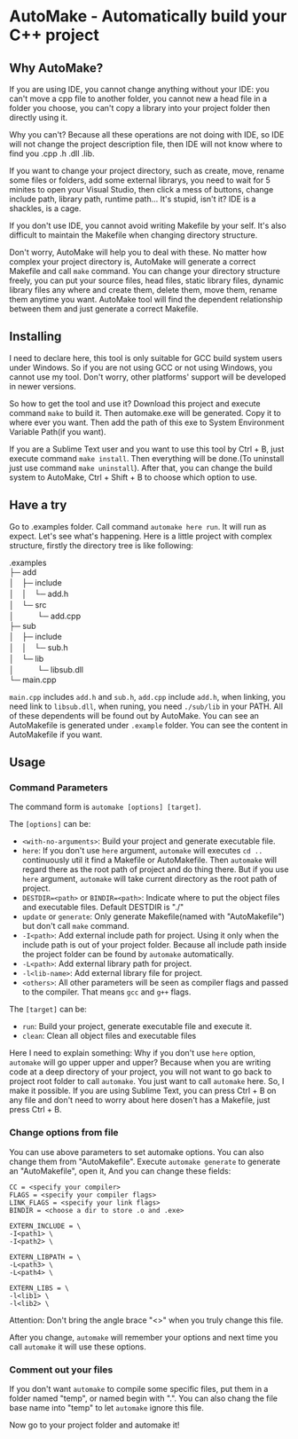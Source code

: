 # AutoMake - Automatically build your C++ project

## Why AutoMake?
If you are using IDE, you cannot change anything without your IDE: you can't move a cpp file to another folder, you cannot new a head file in a folder you choose, you can't copy a library into your project folder then directly using it.

Why you can't? Because all these operations are not doing with IDE, so IDE will not change the project description file, then IDE will not know where to find you .cpp .h .dll .lib.

If you want to change your project directory, such as create, move, rename some files or folders, add some external librarys, you need to wait for 5 minites to open your Visual Studio, then click a mess of buttons, change include path, library path, runtime path... It's stupid, isn't it? IDE is a shackles, is a cage.

If you don't use IDE, you cannot avoid writing Makefile by your self. It's also difficult to maintain the Makefile when changing directory structure.

Don't worry, AutoMake will help you to deal with these. No matter how complex your project directory is, AutoMake will generate a correct Makefile and call ``make`` command. You can change your directory structure freely, you can put your source files, head files, static library files, dynamic library files any where and create them, delete them, move them, rename them anytime you want. AutoMake tool will find the dependent relationship between them and just generate a correct Makefile.

## Installing
I need to declare here, this tool is only suitable for GCC build system users under Windows. So if you are not using GCC or not using Windows, you cannot use my tool. Don't worry, other platforms' support will be developed in newer versions.

So how to get the tool and use it? Download this project and execute command ``make`` to build it. Then automake.exe will be generated. Copy it to where ever you want. Then add the path of this exe to System Environment Variable Path(if you want).

If you are a Sublime Text user and you want to use this tool by Ctrl + B, just execute command ``make install``. Then everything will be done.(To uninstall just use command ``make uninstall``). After that, you can change the build system to AutoMake, Ctrl + Shift + B to choose which option to use.

## Have a try
Go to .examples folder. Call command ``automake here run``. It will run as expect.
Let's see what's happening. Here is a little project with complex structure, firstly the directory tree is like following:

.examples  
├─ add  
│　├─ include  
│　│　└─ add.h  
│　└─ src  
│　　　└─ add.cpp  
├─ sub  
│　├─ include  
│　│　└─ sub.h  
│　└─ lib  
│　　　└─ libsub.dll  
└─ main.cpp

``main.cpp`` includes ``add.h`` and ``sub.h``, ``add.cpp`` include ``add.h``, when linking, you need link to ``libsub.dll``, when runing, you need ``./sub/lib`` in your PATH. All of these dependents will be found out by AutoMake. You can see an AutoMakefile is generated under ``.example`` folder. You can see the content in AutoMakefile if you want.

## Usage

### Command Parameters
The command form is ``automake [options] [target]``.

The ``[options]`` can be:
* ``<with-no-arguments>``: Build your project and generate executable file.
* ``here``: If you don't use ``here`` argument, ``automake`` will executes ``cd ..`` continuously util it find a Makefile or AutoMakefile. Then ``automake`` will regard there as the root path of project and do thing there. But if you use ``here`` argument, ``automake`` will take current directory as the root path of project.
* ``DESTDIR=<path>`` or ``BINDIR=<path>``: Indicate where to put the object files and executable files. Default DESTDIR is "./"
* ``update`` or ``generate``: Only generate Makefile(named with "AutoMakefile") but don't call ``make`` command.
* ``-I<path>``: Add external include path for project. Using it only when the include path is out of your project folder. Because all include path inside the project folder can be found by ``automake`` automatically.
* ``-L<path>``: Add external library path for project.
* ``-l<lib-name>``: Add external library file for project.
* ``<others>``: All other parameters will be seen as compiler flags and passed to the compiler. That means ``gcc`` and ``g++`` flags.

The ``[target]`` can be:
* ``run``: Build your project, generate executable file and execute it.
* ``clean``: Clean all object files and executable files

Here I need to explain something: Why if you don't use ``here`` option, ``automake`` will go upper upper and upper? Because when you are writing code at a deep directory of your project, you will not want to go back to project root folder to call ``automake``. You just want to call ``automake`` here. So, I make it possible. If you are using Sublime Text, you can press Ctrl + B on any file and don't need to worry about here dosen't has a Makefile, just press Ctrl + B.

### Change options from file
You can use above parameters to set automake options. You can also change them from "AutoMakefile". Execute
``automake generate`` to generate an "AutoMakefile", open it, And you can change these fields:
```
CC = <specify your compiler> 
FLAGS = <specify your compiler flags>
LINK_FLAGS = <specify your link flags>
BINDIR = <choose a dir to store .o and .exe>

EXTERN_INCLUDE = \
-I<path1> \
-I<path2> \

EXTERN_LIBPATH = \
-L<path3> \
-L<path4> \

EXTERN_LIBS = \
-l<lib1> \
-l<lib2> \
```
Attention:
Don't bring the angle brace "<>" when you truly change this file.

After you change, ``automake`` will remember your options and next time you call ``automake`` it will use these options.

### Comment out your files
If you don't want ``automake`` to compile some specific files, put them in a folder named "temp", or named begin with ".". You can also chang the file base name into "temp" to let ``automake`` ignore this file.

Now go to your project folder and automake it!